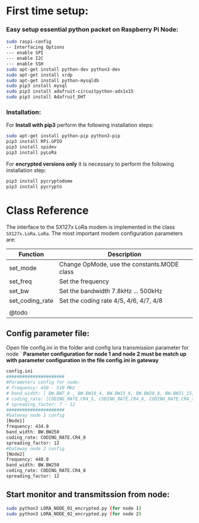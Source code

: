 # First time setup:
### Easy setup essential python packet on Raspberry Pi Node:
```bash
sudo raspi-config
-- Interfacing Options
--- enable SPI
--- enable I2C
--- enable SSH
sudo apt-get install python-dev python3-dev
sudo apt-get install xrdp
sudo apt-get install python-mysqldb
sudo pip3 install mysql
sudo pip3 install adafruit-circuitpython-ads1x15 
sudo pip3 install Adafruit_DHT
```

### Installation:
For **Install with pip3** perform the following installation steps:
```bash
sudo apt-get install python-pip python3-pip
pip3 install RPi.GPIO
pip3 install spidev
pip3 install pyLoRa
```

For **encrypted versions only** it is necessary to perform the following installation step:
```bash
pip3 install pycryptodome
pip3 install pycrypto
```

# Class Reference

The interface to the SX127x LoRa modem is implemented in the class `SX127x.LoRa.LoRa`.
The most important modem configuration parameters are:
 
| Function         | Description                                 |
|------------------|---------------------------------------------|
| set_mode         | Change OpMode, use the constants.MODE class |
| set_freq         | Set the frequency                           |
| set_bw           | Set the bandwidth 7.8kHz ... 500kHz         |
| set_coding_rate  | Set the coding rate 4/5, 4/6, 4/7, 4/8      |
| | |
| @todo            |                              |

## Config parameter file:
Open file config.ini in the folder and config lora transmission parameter for node 
`
**Parameter configuration for node 1 and node 2 must be match up with parameter configuration in the file config.ini in gateway**
```bash
config.ini
######################
#Parameters config for node:
# frequency: 430 - 510 MHz
# band_width: [ BW.BW7_8 , BW.BW10_4, BW.BW15_6, BW.BW20_8, BW.BW31_15, BW.BW41_7, BW.BW62_5, BW.BW125, BW.BW250, BW.BW500]
# coding_rate: [CODING_RATE.CR4_5, CODING_RATE.CR4_6, CODING_RATE.CR4_7, CODING_RATE.CR4_8]
# spreading_factor: 7 - 12
######################
#Gateway node 1 config
[Node1]
frequency: 434.0
band_width: BW.BW250
coding_rate: CODING_RATE.CR4_8
spreading_factor: 12
#Gateway node 2 config
[Node2]
frequency: 440.0
band_width: BW.BW250
coding_rate: CODING_RATE.CR4_8
spreading_factor: 12
```
## Start monitor and transmitssion from node:
```bash
sudo python3 LORA_NODE_01_encrypted.py (for node 1)
sudo python3 LORA_NODE_02_encrypted.py (for node 2)
```

